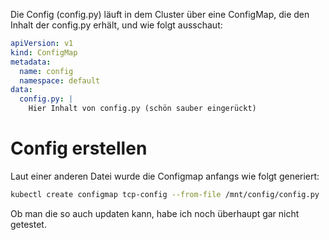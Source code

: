 Die Config (config.py) läuft in dem Cluster über eine ConfigMap, die den Inhalt der config.py erhält, und wie folgt ausschaut:
```yaml
apiVersion: v1
kind: ConfigMap
metadata:
  name: config
  namespace: default
data:
  config.py: |
    Hier Inhalt von config.py (schön sauber eingerückt)
```

# Config erstellen

Laut einer anderen Datei wurde die Configmap anfangs wie folgt generiert:

```sh
kubectl create configmap tcp-config --from-file /mnt/config/config.py
```

Ob man die so auch updaten kann, habe ich noch überhaupt gar nicht getestet.